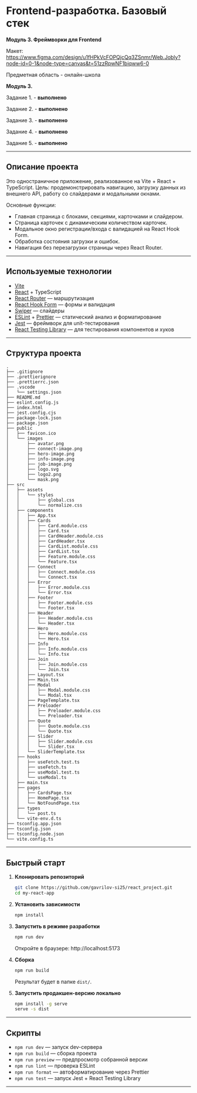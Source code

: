 # Frontend-разработка. Базовый стек

**Модуль 3. Фреймворки для Frontend**

Макет:  
https://www.figma.com/design/u1fHPkVcFOPQjcQq3ZSnmr/Web.Jobly?node-id=0-1&node-type=canvas&t=51zzRpwNF1biqww6-0

Предметная область - онлайн-школа

**Модуль 3.**

Задание 1. - **выполнено**

Задание 2. - **выполнено**

Задание 3. - **выполнено**

Задание 4. - **выполнено**

Задание 5. - **выполнено**

---

## Описание проекта

Это одностраничное приложение, реализованное на Vite + React + TypeScript.
Цель: продемонстрировать навигацию, загрузку данных из внешнего API, работу со слайдерами и модальными окнами.

Основные функции:
- Главная страница с блоками, секциями, карточками и слайдером.
- Страница карточек с динамическим количеством карточек.
- Модальное окно регистрации/входа с валидацией на React Hook Form.
- Обработка состояния загрузки и ошибок.
- Навигация без перезагрузки страницы через React Router.

---

## Используемые технологии

- [Vite](https://vitejs.dev/)
- [React](https://reactjs.org/) + TypeScript
- [React Router](https://reactrouter.com/) — маршрутизация
- [React Hook Form](https://react-hook-form.com/) — формы и валидация
- [Swiper](https://swiperjs.com/) — слайдеры
- [ESLint](https://eslint.org/) + [Prettier](https://prettier.io/) — статический анализ и форматирование
- [Jest](https://jestjs.io/) — фреймворк для unit-тестирования
- [React Testing Library](https://testing-library.com/docs/react-testing-library/intro) — для тестирования компонентов и хуков

---

## Структура проекта

```
.
├── .gitignore
├── .prettierignore
├── .prettierrc.json
├── .vscode
│   └── settings.json
├── README.md
├── eslint.config.js
├── index.html
├── jest.config.cjs
├── package-lock.json
├── package.json
├── public
│   ├── favicon.ico
│   └── images
│       ├── avatar.png
│       ├── connect-image.png
│       ├── hero-image.png
│       ├── info-image.png
│       ├── job-image.png
│       ├── logo.svg
│       ├── logo2.png
│       └── mask.png
├── src
│   ├── assets
│   │   └── styles
│   │       ├── global.css
│   │       └── normalize.css
│   ├── components
│   │   ├── App.tsx
│   │   ├── Cards
│   │   │   ├── Card.module.css
│   │   │   ├── Card.tsx
│   │   │   ├── CardHeader.module.css
│   │   │   ├── CardHeader.tsx
│   │   │   ├── CardList.module.css
│   │   │   ├── CardList.tsx
│   │   │   ├── Feature.module.css
│   │   │   └── Feature.tsx
│   │   ├── Connect
│   │   │   ├── Connect.module.css
│   │   │   └── Connect.tsx
│   │   ├── Error
│   │   │   ├── Error.module.css
│   │   │   └── Error.tsx
│   │   ├── Footer
│   │   │   ├── Footer.module.css
│   │   │   └── Footer.tsx
│   │   ├── Header
│   │   │   ├── Header.module.css
│   │   │   └── Header.tsx
│   │   ├── Hero
│   │   │   ├── Hero.module.css
│   │   │   └── Hero.tsx
│   │   ├── Info
│   │   │   ├── Info.module.css
│   │   │   └── Info.tsx
│   │   ├── Join
│   │   │   ├── Join.module.css
│   │   │   └── Join.tsx
│   │   ├── Layout.tsx
│   │   ├── Main.tsx
│   │   ├── Modal
│   │   │   ├── Modal.module.css
│   │   │   └── Modal.tsx
│   │   ├── PageTemplate.tsx
│   │   ├── Preloader
│   │   │   ├── Preloader.module.css
│   │   │   └── Preloader.tsx
│   │   ├── Quote
│   │   │   ├── Quote.module.css
│   │   │   └── Quote.tsx
│   │   ├── Slider
│   │   │   ├── Slider.module.css
│   │   │   └── Slider.tsx
│   │   └── SliderTemplate.tsx
│   ├── hooks
│   │   ├── useFetch.test.ts
│   │   ├── useFetch.ts
│   │   ├── useModal.test.ts
│   │   └── useModal.ts
│   ├── main.tsx
│   ├── pages
│   │   ├── CardsPage.tsx
│   │   ├── HomePage.tsx
│   │   └── NotFoundPage.tsx
│   ├── types
│   │   └── post.ts
│   └── vite-env.d.ts
├── tsconfig.app.json
├── tsconfig.json
├── tsconfig.node.json
└── vite.config.ts

```

---

## Быстрый старт

1. **Клонировать репозиторий**
   ```bash
   git clone https://github.com/gavrilov-si25/react_project.git
   cd my-react-app
   ```

2. **Установить зависимости**
   ```bash
   npm install
   ```

3. **Запустить в режиме разработки**
   ```bash
   npm run dev
   ```
   Откройте в браузере: http://localhost:5173

4. **Сборка**
   ```bash
   npm run build
   ```
   Результат будет в папке `dist/`.

5. **Запустить продакшен-версию локально**
   ```bash
   npm install -g serve
   serve -s dist
   ```

---

## Скрипты

- `npm run dev` — запуск dev-сервера
- `npm run build` — сборка проекта
- `npm run preview` — предпросмотр собранной версии
- `npm run lint` — проверка ESLint
- `npm run format` — автоформатирование через Prettier
- `npm run test` — запуск Jest + React Testing Library

---
